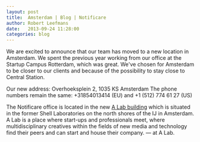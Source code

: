 ```yaml
---
layout: post
title:  Amsterdam | Blog | Notificare
author: Robert Leefmans
date:   2013-09-24 11:28:00
categories: blog
---
```

We are excited to announce that our team has moved to a new location in Amsterdam. We spent the previous year working from our office at the Startup Campus Rotterdam, which was great. We've chosen for Amsterdam to be closer to our clients and because of the possibility to stay close to Central Station.

Our new address: 
Overhoeksplein 2, 1035 KS Amsterdam
The phone numbers remain the same: 
+31854013414 (EU) and +1 (512) 774 61 27 (US)

The Notificare office is located in the new [A Lab building][alab] which is situated in the former Shell Laboratories on the north shores of the IJ in Amsterdam. A Lab is a place where start-ups and professionals meet, where multidisciplinary creatives within the fields of new media and technology find their peers and can start and house their company. — at A Lab.

[alab]: http://a-lab.nl
